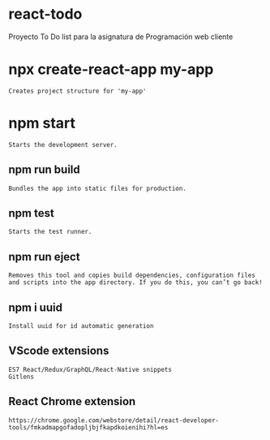 # react-todo
 Proyecto To Do list para la asignatura de Programación web cliente
 
  # npx create-react-app my-app
    Creates project structure for 'my-app'
    
  # npm start
    Starts the development server.

  ## npm run build
    Bundles the app into static files for production.

  ## npm test
    Starts the test runner.

  ## npm run eject
    Removes this tool and copies build dependencies, configuration files
    and scripts into the app directory. If you do this, you can’t go back!
    
  ## npm i uuid
    Install uuid for id automatic generation
    
  ## VScode extensions
    ES7 React/Redux/GraphQL/React-Native snippets
    Gitlens
   
  ## React Chrome extension
    https://chrome.google.com/webstore/detail/react-developer-tools/fmkadmapgofadopljbjfkapdkoienihi?hl=es
